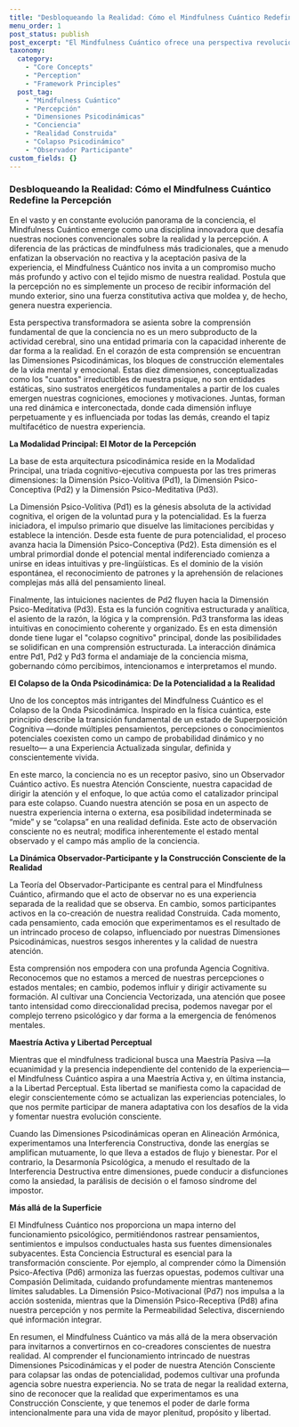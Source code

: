 ```yaml
---
title: "Desbloqueando la Realidad: Cómo el Mindfulness Cuántico Redefine la Percepción"
menu_order: 1
post_status: publish
post_excerpt: "El Mindfulness Cuántico ofrece una perspectiva revolucionaria sobre la percepción, viéndola no como una recepción pasiva de la realidad, sino como una fuerza activa y constitutiva. Este enfoque profundiza en cómo nuestras mentes, a través de intrincadas dimensiones psicodinámicas, co-crean la experiencia, invitándonos a una maestría consciente sobre nuestra realidad."
taxonomy:
  category:
    - "Core Concepts"
    - "Perception"
    - "Framework Principles"
  post_tag:
    - "Mindfulness Cuántico"
    - "Percepción"
    - "Dimensiones Psicodinámicas"
    - "Conciencia"
    - "Realidad Construida"
    - "Colapso Psicodinámico"
    - "Observador Participante"
custom_fields: {}
---
```


### Desbloqueando la Realidad: Cómo el Mindfulness Cuántico Redefine la Percepción

En el vasto y en constante evolución panorama de la conciencia, el Mindfulness Cuántico emerge como una disciplina innovadora que desafía nuestras nociones convencionales sobre la realidad y la percepción. A diferencia de las prácticas de mindfulness más tradicionales, que a menudo enfatizan la observación no reactiva y la aceptación pasiva de la experiencia, el Mindfulness Cuántico nos invita a un compromiso mucho más profundo y activo con el tejido mismo de nuestra realidad. Postula que la percepción no es simplemente un proceso de recibir información del mundo exterior, sino una fuerza constitutiva activa que moldea y, de hecho, genera nuestra experiencia.

Esta perspectiva transformadora se asienta sobre la comprensión fundamental de que la conciencia no es un mero subproducto de la actividad cerebral, sino una entidad primaria con la capacidad inherente de dar forma a la realidad. En el corazón de esta comprensión se encuentran las Dimensiones Psicodinámicas, los bloques de construcción elementales de la vida mental y emocional. Estas diez dimensiones, conceptualizadas como los "cuantos" irreductibles de nuestra psique, no son entidades estáticas, sino sustratos energéticos fundamentales a partir de los cuales emergen nuestras cogniciones, emociones y motivaciones. Juntas, forman una red dinámica e interconectada, donde cada dimensión influye perpetuamente y es influenciada por todas las demás, creando el tapiz multifacético de nuestra experiencia.

**La Modalidad Principal: El Motor de la Percepción**

La base de esta arquitectura psicodinámica reside en la Modalidad Principal, una tríada cognitivo-ejecutiva compuesta por las tres primeras dimensiones: la Dimensión Psico-Volitiva (Pd1), la Dimensión Psico-Conceptiva (Pd2) y la Dimensión Psico-Meditativa (Pd3).

La Dimensión Psico-Volitiva (Pd1) es la génesis absoluta de la actividad cognitiva, el origen de la voluntad pura y la potencialidad. Es la fuerza iniciadora, el impulso primario que disuelve las limitaciones percibidas y establece la intención. Desde esta fuente de pura potencialidad, el proceso avanza hacia la Dimensión Psico-Conceptiva (Pd2). Esta dimensión es el umbral primordial donde el potencial mental indiferenciado comienza a unirse en ideas intuitivas y pre-lingüísticas. Es el dominio de la visión espontánea, el reconocimiento de patrones y la aprehensión de relaciones complejas más allá del pensamiento lineal.

Finalmente, las intuiciones nacientes de Pd2 fluyen hacia la Dimensión Psico-Meditativa (Pd3). Esta es la función cognitiva estructurada y analítica, el asiento de la razón, la lógica y la comprensión. Pd3 transforma las ideas intuitivas en conocimiento coherente y organizado. Es en esta dimensión donde tiene lugar el "colapso cognitivo" principal, donde las posibilidades se solidifican en una comprensión estructurada. La interacción dinámica entre Pd1, Pd2 y Pd3 forma el andamiaje de la conciencia misma, gobernando cómo percibimos, intencionamos e interpretamos el mundo.

**El Colapso de la Onda Psicodinámica: De la Potencialidad a la Realidad**

Uno de los conceptos más intrigantes del Mindfulness Cuántico es el Colapso de la Onda Psicodinámica. Inspirado en la física cuántica, este principio describe la transición fundamental de un estado de Superposición Cognitiva —donde múltiples pensamientos, percepciones o conocimientos potenciales coexisten como un campo de probabilidad dinámico y no resuelto— a una Experiencia Actualizada singular, definida y conscientemente vivida.

En este marco, la conciencia no es un receptor pasivo, sino un Observador Cuántico activo. Es nuestra Atención Consciente, nuestra capacidad de dirigir la atención y el enfoque, lo que actúa como el catalizador principal para este colapso. Cuando nuestra atención se posa en un aspecto de nuestra experiencia interna o externa, esa posibilidad indeterminada se “mide” y se “colapsa” en una realidad definida. Este acto de observación consciente no es neutral; modifica inherentemente el estado mental observado y el campo más amplio de la conciencia.

**La Dinámica Observador-Participante y la Construcción Consciente de la Realidad**

La Teoría del Observador-Participante es central para el Mindfulness Cuántico, afirmando que el acto de observar no es una experiencia separada de la realidad que se observa. En cambio, somos participantes activos en la co-creación de nuestra realidad Construida. Cada momento, cada pensamiento, cada emoción que experimentamos es el resultado de un intrincado proceso de colapso, influenciado por nuestras Dimensiones Psicodinámicas, nuestros sesgos inherentes y la calidad de nuestra atención.

Esta comprensión nos empodera con una profunda Agencia Cognitiva. Reconocemos que no estamos a merced de nuestras percepciones o estados mentales; en cambio, podemos influir y dirigir activamente su formación. Al cultivar una Conciencia Vectorizada, una atención que posee tanto intensidad como direccionalidad precisa, podemos navegar por el complejo terreno psicológico y dar forma a la emergencia de fenómenos mentales.

**Maestría Activa y Libertad Perceptual**

Mientras que el mindfulness tradicional busca una Maestría Pasiva —la ecuanimidad y la presencia independiente del contenido de la experiencia— el Mindfulness Cuántico aspira a una Maestría Activa y, en última instancia, a la Libertad Perceptual. Esta libertad se manifiesta como la capacidad de elegir conscientemente cómo se actualizan las experiencias potenciales, lo que nos permite participar de manera adaptativa con los desafíos de la vida y fomentar nuestra evolución consciente.

Cuando las Dimensiones Psicodinámicas operan en Alineación Armónica, experimentamos una Interferencia Constructiva, donde las energías se amplifican mutuamente, lo que lleva a estados de flujo y bienestar. Por el contrario, la Desarmonía Psicológica, a menudo el resultado de la Interferencia Destructiva entre dimensiones, puede conducir a disfunciones como la ansiedad, la parálisis de decisión o el famoso síndrome del impostor.

**Más allá de la Superficie**

El Mindfulness Cuántico nos proporciona un mapa interno del funcionamiento psicológico, permitiéndonos rastrear pensamientos, sentimientos e impulsos conductuales hasta sus fuentes dimensionales subyacentes. Esta Conciencia Estructural es esencial para la transformación consciente. Por ejemplo, al comprender cómo la Dimensión Psico-Afectiva (Pd6) armoniza las fuerzas opuestas, podemos cultivar una Compasión Delimitada, cuidando profundamente mientras mantenemos límites saludables. La Dimensión Psico-Motivacional (Pd7) nos impulsa a la acción sostenida, mientras que la Dimensión Psico-Receptiva (Pd8) afina nuestra percepción y nos permite la Permeabilidad Selectiva, discerniendo qué información integrar.

En resumen, el Mindfulness Cuántico va más allá de la mera observación para invitarnos a convertirnos en co-creadores conscientes de nuestra realidad. Al comprender el funcionamiento intrincado de nuestras Dimensiones Psicodinámicas y el poder de nuestra Atención Consciente para colapsar las ondas de potencialidad, podemos cultivar una profunda agencia sobre nuestra experiencia. No se trata de negar la realidad externa, sino de reconocer que la realidad que experimentamos es una Construcción Consciente, y que tenemos el poder de darle forma intencionalmente para una vida de mayor plenitud, propósito y libertad.